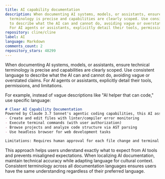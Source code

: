 ```yaml
---
title: AI capability documentation
description: When documenting AI systems, models, or assistants, ensure technical
  terminology is precise and capabilities are clearly scoped. Use consistent language
  to describe what the AI can and cannot do, avoiding vague or overstated claims.
  For AI agents or assistants, explicitly detail their tools, permissions, and limitations.
repository: cline/cline
label: AI
language: Markdown
comments_count: 2
repository_stars: 48299
---
```


When documenting AI systems, models, or assistants, ensure technical terminology is precise and capabilities are clearly scoped. Use consistent language to describe what the AI can and cannot do, avoiding vague or overstated claims. For AI agents or assistants, explicitly detail their tools, permissions, and limitations.

For example, instead of vague descriptions like "AI helper that can code," use specific language:
```markdown
# Clear AI Capability Documentation
Powered by Claude 3.7 Sonnet's agentic coding capabilities, this AI assistant can:
- Create and edit files with linter/compiler error monitoring
- Execute terminal commands (with user authorization)  
- Browse projects and analyze code structure via AST parsing
- Use headless browser for web development tasks

Limitations: Requires human approval for each file change and terminal command.
```

This approach helps users understand exactly what to expect from AI tools and prevents misaligned expectations. When localizing AI documentation, maintain technical accuracy while adapting language for cultural context. Consistent terminology across all documentation languages ensures users have the same understanding regardless of their preferred language.